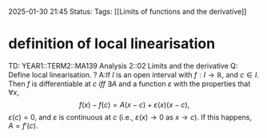 2025-01-30 21:45
Status: 
Tags: [[Limits of functions and the derivative]]
# definition of local linearisation

TD: YEAR1::TERM2::MA139 Analysis 2::02 Limits and the derivative
Q: Define local linearisation.
?
A:If $I$ is an open interval with $f: I \to \mathbb{R}$, and $c \in I$. Then $f$ is differentiable at $c$ _iff_  $\exists A$ and a function $\varepsilon$ with the properties that  $\forall x$,
$$
f(x) - f(c) = A(x - c) + \varepsilon(x)(x - c),
$$
$\varepsilon(c) = 0$, and $\varepsilon$ is continuous at $c$ (i.e., $\varepsilon(x) \to 0$ as $x \to c$). If this happens, $A = f'(c)$.
<!--ID: 1738273699745-->
